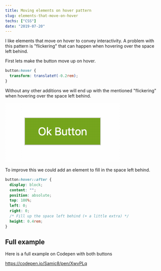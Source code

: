 ```yaml
---
title: Moving elements on hover pattern
slug: elements-that-move-on-hover
techs: ["CSS"]
date: "2019-07-20"
---
```


I like elements that move on hover to convey interactivity. A problem with this pattern is "flickering" that can happen when hovering over the space left behind.

First lets make the button move up on hover.

```css
button:hover {
  transform: translateY(-0.2rem);
}
```

Without any other additions we will end up with the mentioned "flickering" when hovering over the space left behind.

![Flickering](hover-buttons.gif)

To improve this we could add an element to fill in the space left behind.

```css
button:hover::after {
  display: block;
  content: "";
  position: absolute;
  top: 100%;
  left: 0;
  right: 0;
  /* Fill up the space left behind (+ a little extra) */
  height: 0.4rem;
}
```

## Full example

Here is a full example on Codepen with both buttons

https://codepen.io/Samic8/pen/XwvPLq
